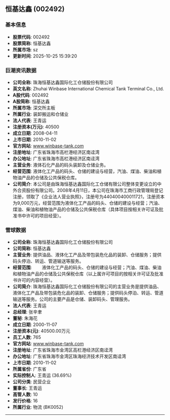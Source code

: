 ## 恒基达鑫 (002492)

### 基本信息

- **股票代码**: 002492
- **股票简称**: 恒基达鑫
- **所属市场**: sz
- **更新时间**: 2025-10-25 15:39:20

### 巨潮资讯数据

- **公司全称**: 珠海恒基达鑫国际化工仓储股份有限公司
- **英文名称**: Zhuhai Winbase International Chemical Tank Terminal Co., Ltd.
- **A股代码**: 002492
- **A股简称**: 恒基达鑫
- **所属市场**: 深交所主板
- **所属行业**: 装卸搬运和仓储业
- **法人代表**: 王青运
- **注册资本(万元)**: 40500
- **成立日期**: 2008-04-11
- **上市日期**: 2010-11-02
- **官方网站**: www.winbase-tank.com
- **注册地址**: 广东省珠海市高栏港经济区南迳湾
- **办公地址**: 广东省珠海市高栏港经济区南迳湾
- **主营业务**: 液体石化产品的码头装卸及仓储业务。
- **经营范围**: 液体化工产品的码头、仓储的建设与经营，汽油、煤油、柴油和植物油产品的仓储及公共保税仓库。
- **公司简介**: 本公司是由珠海恒基达鑫国际化工仓储有限公司整体变更设立的中外合资股份有限公司。2008年4月11日，本公司在珠海市工商行政管理局登记注册，领取了《企业法人营业执照》，注册号为440400400011721，注册资本为9,000万元，经营范围为液体化工产品的码头、仓储的建设与经营；汽油、煤油、柴油和植物油产品的仓储及公共保税仓库（具体项目按相关许可证及批准书中许可的项目经营）。

### 雪球数据

- **公司全称**: 珠海恒基达鑫国际化工仓储股份有限公司
- **公司简称**: 恒基达鑫
- **主营业务**: 提供油品、液体化工产品及带包装危化品的装卸、仓储服务；提供码头停泊、转运、管道输送等服务。
- **经营范围**: 　　液体化工产品的码头、仓储的建设与经营；汽油、煤油、柴油和植物油产品的仓储及公共保税仓库（以上属许可项目的按相关许可证及批准书许可的内容经营）。
- **公司简介**: 珠海恒基达鑫国际化工仓储股份有限公司的主营业务是提供油品、液体化工产品及带包装危化品的装卸、仓储服务；提供码头停泊、转运、管道输送等服务。公司的主要产品是仓储、装卸码头、管理服务。
- **法人代表**: 王青运
- **总经理**: 张辛聿
- **董秘**: 朱海花
- **成立日期**: 2000-11-07
- **注册资本(元)**: 40500.00万元
- **员工人数**: 765
- **官方网站**: www.winbase-tank.com
- **注册地址**: 广东省珠海市金湾区高栏港经济区南迳湾
- **办公地址**: 广东省珠海市金湾区珠海经济技术开发区南迳湾
- **上市日期**: 2010-11-02
- **所属省份**: 广东省
- **实际控制人**: 王青运 (36.69%)
- **公司分类**: 民营企业
- **董事长**: 王青运
- **高管人数**: 10
- **发行价格**: 16
- **所属行业**: 物流 (BK0052)

---